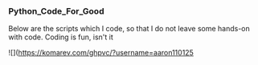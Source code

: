 ### Python_Code_For_Good

Below are the scripts which I code, so that I do not leave some hands-on with code. Coding is fun, isn't it

![](https://komarev.com/ghpvc/?username=aaron110125
